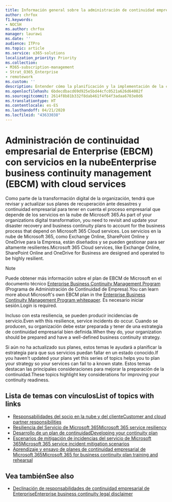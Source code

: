 ```yaml
---
title: Información general sobre la administración de continuidad empresarial de Enterprise con servicios en la nube
author: chrfox
f1.keywords:
- NOCSH
ms.author: chrfox
manager: laurawi
ms.date: ''
audience: ITPro
ms.topic: article
ms.service: o365-solutions
localization_priority: Priority
ms.collection:
- M365-subscription-management
- Strat_O365_Enterprise
- remotework
ms.custom: ''
description: Entender cómo la planificación y la implementación de la continuidad empresarial son diferentes cuando los servicios en la nube forman parte de la oferta de TI.
ms.openlocfilehash: 6bdecdbacd69d925e5bd44cfc0521a626d64082f
ms.sourcegitcommit: 2614f8b81b332f8dab461f4f64f3adaa6703e0d6
ms.translationtype: HT
ms.contentlocale: es-ES
ms.lasthandoff: 04/21/2020
ms.locfileid: "43633038"
---
```

# <a name="enterprise-business-continuity-management-ebcm-with-cloud-services"></a><span data-ttu-id="9d306-103">Administración de continuidad empresarial de Enterprise (EBCM) con servicios en la nube</span><span class="sxs-lookup"><span data-stu-id="9d306-103">Enterprise business continuity management (EBCM) with cloud services</span></span>

<span data-ttu-id="9d306-104">Como parte de la transformación digital de la organización, tendrá que revisar y actualizar sus planes de recuperación ante desastres y continuidad empresarial para tener en cuenta el proceso empresarial que depende de los servicios en la nube de Microsoft 365.</span><span class="sxs-lookup"><span data-stu-id="9d306-104">As part of your organizations digital transformation, you need to revisit and update your disaster recovery and business continuity plans to account for the business process that depend on Microsoft 365 Cloud services.</span></span> <span data-ttu-id="9d306-105">Los servicios en la nube de Microsoft 365, como Exchange Online, SharePoint Online y OneDrive para la Empresa, están diseñados y se pueden gestionar para ser altamente resilientes.</span><span class="sxs-lookup"><span data-stu-id="9d306-105">Microsoft 365 Cloud services, like Exchange Online, SharePoint Online and OneDrive for Business are designed and operated to be highly resilient.</span></span>

> [!NOTE]
> <span data-ttu-id="9d306-106">Puede obtener más información sobre el plan de EBCM de Microsoft en el documento técnico [Enterprise Business Continuity Management Program](https://go.microsoft.com/fwlink/?linkid=2121521) (Programa de Administración de Continuidad de Empresa).</span><span class="sxs-lookup"><span data-stu-id="9d306-106">You can learn more about Microsoft's own EBCM plan in the [Enterprise Business Continuity Management Program whitepaper](https://go.microsoft.com/fwlink/?linkid=2121521).</span></span> <span data-ttu-id="9d306-107">Es necesario iniciar sesión.</span><span class="sxs-lookup"><span data-stu-id="9d306-107">Login is required.</span></span>

<span data-ttu-id="9d306-108">Incluso con esta resiliencia, se pueden producir incidencias de servicio.</span><span class="sxs-lookup"><span data-stu-id="9d306-108">Even with this resilience, service incidents do occur.</span></span> <span data-ttu-id="9d306-109">Cuando se producen, su organización debe estar preparada y tener de una estrategia de continuidad empresarial bien definida.</span><span class="sxs-lookup"><span data-stu-id="9d306-109">When they do, your organization should be prepared and have a well-defined business continuity strategy.</span></span>

<span data-ttu-id="9d306-110">Si aún no ha actualizado sus planes, estos temas le ayudará a planificar la estrategia para que sus servicios puedan fallar en un estado conocido.</span><span class="sxs-lookup"><span data-stu-id="9d306-110">If you haven't updated your plans yet this series of topics helps you to plan your strategy so your services can fail to a known state.</span></span> <span data-ttu-id="9d306-111">Estos temas destacan las principales consideraciones para mejorar la preparación de la continuidad.</span><span class="sxs-lookup"><span data-stu-id="9d306-111">These topics highlight key considerations for improving your continuity readiness.</span></span>

## <a name="list-of-topics-with-links"></a><span data-ttu-id="9d306-112">Lista de temas con vínculos</span><span class="sxs-lookup"><span data-stu-id="9d306-112">List of topics with links</span></span>

- [<span data-ttu-id="9d306-113">Responsabilidades del socio en la nube y del cliente</span><span class="sxs-lookup"><span data-stu-id="9d306-113">Customer and cloud partner responsibilities</span></span>](ebcm-customer-and-cloud-partner-ebcm-responsibilities.md)
- [<span data-ttu-id="9d306-114">Resiliencia del Servicio de Microsoft 365</span><span class="sxs-lookup"><span data-stu-id="9d306-114">Microsoft 365 service resiliency</span></span>](ebcm-m365-service-resiliency.md)
- [<span data-ttu-id="9d306-115">Desarrollo de un plan de continuidad</span><span class="sxs-lookup"><span data-stu-id="9d306-115">Developing your continuity plan</span></span>](ebcm-developing-your-ebcm-plan.md)
- [<span data-ttu-id="9d306-116">Escenarios de mitigación de incidencias del servicio de Microsoft 365</span><span class="sxs-lookup"><span data-stu-id="9d306-116">Microsoft 365 service incident mitigation scenarios</span></span>](ebcm-microsoft-365-mitigations.md)
- [<span data-ttu-id="9d306-117">Aprendizaje y ensayo de planes de continuidad empresarial de Microsoft 365</span><span class="sxs-lookup"><span data-stu-id="9d306-117">Microsoft 365 for business continuity plan training and rehearsal</span></span>](ebcm-enterprise-business-continuity-management-plan-rehearsal-and-user-training.md)

## <a name="see-also"></a><span data-ttu-id="9d306-118">Vea también</span><span class="sxs-lookup"><span data-stu-id="9d306-118">See also</span></span>

- [<span data-ttu-id="9d306-119">Declinación de responsabilidades de continuidad empresarial de Enterprise</span><span class="sxs-lookup"><span data-stu-id="9d306-119">Enterprise business continuity legal disclaimer</span></span>](ebcm-legal-disclaimer.md)
